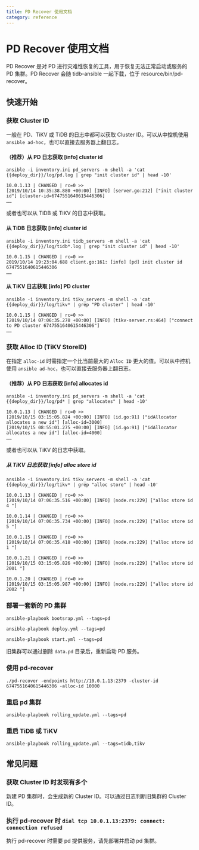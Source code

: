 ```yaml
---
title: PD Recover 使用文档
category: reference
---
```


# PD Recover 使用文档

PD Recover 是对 PD 进行灾难性恢复的工具，用于恢复无法正常启动或服务的 PD 集群。PD Recover  会随 tidb-ansible 一起下载，位于 resource/bin/pd-recover。

## 快速开始

### 获取 Cluster ID

一般在 PD、TiKV 或 TiDB 的日志中都可以获取 Cluster ID。可以从中控机使用 `ansible ad-hoc`，也可以直接去服务器上翻日志。

#### （推荐）从 PD 日志获取 [info] cluster id

```
ansible -i inventory.ini pd_servers -m shell -a 'cat {{deploy_dir}}/log/pd.log | grep "init cluster id" | head -10'
```

```
10.0.1.13 | CHANGED | rc=0 >>
[2019/10/14 10:35:38.880 +00:00] [INFO] [server.go:212] ["init cluster id"] [cluster-id=6747551640615446306]
……
```

或者也可以从 TiDB 或 TiKV 的日志中获取。

#### 从 TiDB 日志获取 [info] cluster id

```
ansible -i inventory.ini tidb_servers -m shell -a 'cat {{deploy_dir}}/log/tidb*.log | grep "init cluster id" | head -10'
```

```
10.0.1.15 | CHANGED | rc=0 >>
2019/10/14 19:23:04.688 client.go:161: [info] [pd] init cluster id 6747551640615446306
……
```

#### 从 TiKV 日志获取 [info] PD cluster

```
ansible -i inventory.ini tikv_servers -m shell -a 'cat {{deploy_dir}}/log/tikv* | grep "PD cluster" | head -10'
```

```
10.0.1.15 | CHANGED | rc=0 >>
[2019/10/14 07:06:35.278 +00:00] [INFO] [tikv-server.rs:464] ["connect to PD cluster 6747551640615446306"]
……
```

### 获取 Alloc ID (TiKV StoreID)

在指定 `alloc-id` 时需指定一个比当前最大的 `Alloc ID` 更大的值。可以从中控机使用 `ansible ad-hoc`，也可以直接去服务器上翻日志。

#### （推荐）从 PD 日志获取 [info] allocates id

```
ansible -i inventory.ini pd_servers -m shell -a 'cat {{deploy_dir}}/log/pd* | grep "allocates" | head -10'
```

```
10.0.1.13 | CHANGED | rc=0 >>
[2019/10/15 03:15:05.824 +00:00] [INFO] [id.go:91] ["idAllocator allocates a new id"] [alloc-id=3000]
[2019/10/15 08:55:01.275 +00:00] [INFO] [id.go:91] ["idAllocator allocates a new id"] [alloc-id=4000]
……
```

或者也可以从 TiKV 的日志中获取。

##### 从 TiKV 日志获取 [info] alloc store id

```
ansible -i inventory.ini tikv_servers -m shell -a 'cat {{deploy_dir}}/log/tikv* | grep "alloc store" | head -10'
```

```
10.0.1.13 | CHANGED | rc=0 >>
[2019/10/14 07:06:35.516 +00:00] [INFO] [node.rs:229] ["alloc store id 4 "]

10.0.1.14 | CHANGED | rc=0 >>
[2019/10/14 07:06:35.734 +00:00] [INFO] [node.rs:229] ["alloc store id 5 "]

10.0.1.15 | CHANGED | rc=0 >>
[2019/10/14 07:06:35.418 +00:00] [INFO] [node.rs:229] ["alloc store id 1 "]

10.0.1.21 | CHANGED | rc=0 >>
[2019/10/15 03:15:05.826 +00:00] [INFO] [node.rs:229] ["alloc store id 2001 "]

10.0.1.20 | CHANGED | rc=0 >>
[2019/10/15 03:15:05.987 +00:00] [INFO] [node.rs:229] ["alloc store id 2002 "]
```

### 部署一套新的 PD 集群

```
ansible-playbook bootsrap.yml --tags=pd
```

```
ansible-playbook deploy.yml --tags=pd
```

```
ansible-playbook start.yml --tags=pd
```

旧集群可以通过删除 `data.pd` 目录后，重新启动 PD 服务。

### 使用 pd-recover

```
./pd-recover -endpoints http://10.0.1.13:2379 -cluster-id 6747551640615446306 -alloc-id 10000
```

### 重启 pd 集群

```
ansible-playbook rolling_update.yml --tags=pd
```

### 重启 TiDB 或 TiKV

```
ansible-playbook rolling_update.yml --tags=tidb,tikv
```

## 常见问题

### 获取 Cluster ID 时发现有多个

新建 PD 集群时，会生成新的 Cluster ID。可以通过日志判断旧集群的 Cluster ID。

### 执行 pd-recover 时 `dial tcp 10.0.1.13:2379: connect: connection refused`

执行 pd-recover 时需要 pd 提供服务，请先部署并启动 pd 集群。

